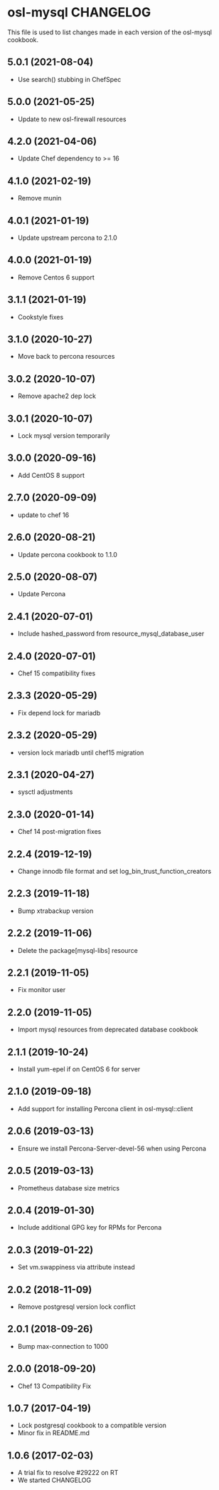 osl-mysql CHANGELOG
===================
This file is used to list changes made in each version of the
osl-mysql cookbook.

5.0.1 (2021-08-04)
------------------
- Use search() stubbing in ChefSpec

5.0.0 (2021-05-25)
------------------
- Update to new osl-firewall resources

4.2.0 (2021-04-06)
------------------
- Update Chef dependency to >= 16

4.1.0 (2021-02-19)
------------------
- Remove munin

4.0.1 (2021-01-19)
------------------
- Update upstream percona to 2.1.0

4.0.0 (2021-01-19)
------------------
- Remove Centos 6 support

3.1.1 (2021-01-19)
------------------
- Cookstyle fixes

3.1.0 (2020-10-27)
------------------
- Move back to percona resources

3.0.2 (2020-10-07)
------------------
- Remove apache2 dep lock

3.0.1 (2020-10-07)
------------------
- Lock mysql version temporarily

3.0.0 (2020-09-16)
------------------
- Add CentOS 8 support

2.7.0 (2020-09-09)
------------------
- update to chef 16

2.6.0 (2020-08-21)
------------------
- Update percona cookbook to 1.1.0

2.5.0 (2020-08-07)
------------------
- Update Percona

2.4.1 (2020-07-01)
------------------
- Include hashed_password from resource_mysql_database_user

2.4.0 (2020-07-01)
------------------
- Chef 15 compatibility fixes

2.3.3 (2020-05-29)
------------------
- Fix depend lock for mariadb

2.3.2 (2020-05-29)
------------------
- version lock mariadb until chef15 migration

2.3.1 (2020-04-27)
------------------
- sysctl adjustments

2.3.0 (2020-01-14)
------------------
- Chef 14 post-migration fixes

2.2.4 (2019-12-19)
------------------
- Change innodb file format and set log_bin_trust_function_creators

2.2.3 (2019-11-18)
------------------
- Bump xtrabackup version

2.2.2 (2019-11-06)
------------------
- Delete the package[mysql-libs] resource

2.2.1 (2019-11-05)
------------------
- Fix monitor user

2.2.0 (2019-11-05)
------------------
- Import mysql resources from deprecated database cookbook

2.1.1 (2019-10-24)
------------------
- Install yum-epel if on CentOS 6 for server

2.1.0 (2019-09-18)
------------------
- Add support for installing Percona client in osl-mysql::client

2.0.6 (2019-03-13)
------------------
- Ensure we install Percona-Server-devel-56 when using Percona

2.0.5 (2019-03-13)
------------------
- Prometheus database size metrics

2.0.4 (2019-01-30)
------------------
- Include additional GPG key for RPMs for Percona

2.0.3 (2019-01-22)
------------------
- Set vm.swappiness via attribute instead

2.0.2 (2018-11-09)
------------------
- Remove postgresql version lock conflict

2.0.1 (2018-09-26)
------------------
- Bump max-connection to 1000

2.0.0 (2018-09-20)
------------------
- Chef 13 Compatibility Fix

1.0.7 (2017-04-19)
------------------
- Lock postgresql cookbook to a compatible version
- Minor fix in README.md

1.0.6 (2017-02-03)
------------------
- A trial fix to resolve #29222 on RT
- We started CHANGELOG
